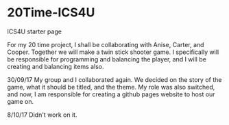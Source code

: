 # 20Time-ICS4U
ICS4U starter page

For my 20 time project, I shall be collaborating with Anise, Carter, and Cooper. Together we will make a twin stick shooter game. I specifically will be responsible for programming and balancing the player, and I will be creating and balancing items also.

30/09/17
My group and I collaborated again. We decided on the story of the game, what it should be titled, and the theme. My role was also switched, and now, I am responsible for creating a github pages website to host our game on.

8/10/17
Didn't work on it.

